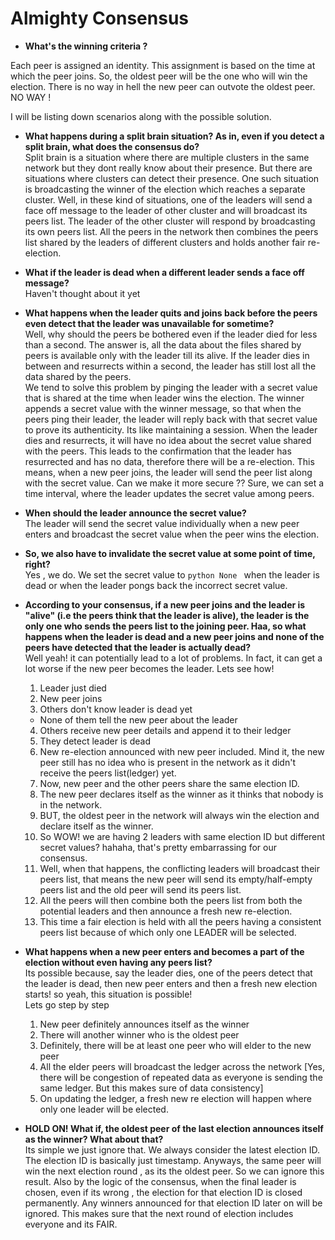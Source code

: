 # Almighty Consensus

* __What's the winning criteria ?__

Each peer is assigned an identity. This assignment is based on the time at which the peer joins. So, the oldest peer will be the one who will win the election. There is no way in hell the new peer can outvote the oldest peer. NO WAY !

I will be listing down scenarios along with the possible solution.

* __What happens during a split brain situation? As in, even if you detect a split brain, what does the consensus do?__  
Split brain is a situation where there are multiple clusters in the same network but they dont really know about their presence. But there are situations where clusters can detect their presence. One such situation is broadcasting the winner of the election which reaches a separate cluster. Well, in these kind of situations, one of the leaders will send a face off message to the leader of other cluster and will broadcast its peers list. The leader of the other cluster will respond by broadcasting its own peers list. All the peers in the network then combines the peers list shared by the leaders of different clusters and holds another fair re-election.

* __What if the leader is dead when a different leader sends a face off message?__  
Haven't thought about it yet 

* __What happens when the leader quits and joins back before the peers even detect that the leader was unavailable for sometime?__  
Well, why should the peers be bothered even if the leader died for less than a second. The answer is, all the data about the files shared by peers is available only with the leader till its alive. If the leader dies in between and resurrects within a second, the leader has still lost all the data shared by the peers.  
We tend to solve this problem by pinging the leader with a secret value that is shared at the time when leader wins the election. The winner appends a secret value with the winner message, so that when the peers ping their leader, the leader will reply back with that secret value to prove its authenticity. Its like maintaining a session. When the leader dies and resurrects, it will have no idea about the secret value shared with the peers. This leads to the confirmation
that the leader has resurrected and has no data, therefore there will be a re-election.  This means, when a new peer joins, the leader will send the peer list along with the secret value.  Can we make it more secure ?? Sure, we can set a time interval, where the leader updates the secret value among peers.

* __When should the leader announce the secret value?__  
The leader will send the secret value individually when a new peer enters and broadcast the secret value when the peer wins the election.

* __So, we also have to invalidate the secret value at some point of time, right?__  
Yes , we do. We set the secret value to ```python None ``` when the leader is dead or when the leader pongs back the incorrect secret value.

* __According to your consensus, if a new peer joins and the leader is "alive" (i.e the peers think that the leader is alive), the leader is the only one who sends the peers list to the joining peer. Haa, so what happens when the leader is dead and a new peer joins and none of the peers have detected that the leader is actually dead?__  
Well yeah! it can potentially lead to a lot of problems. In fact, it can get a lot worse if the new peer becomes the leader. Lets see how!  
  1. Leader just died  
  2. New peer joins  
  3. Others don't know leader is dead yet  
    * None of them tell the new peer about the leader  
  4. Others receive new peer details and append it to their ledger  
  5. They detect leader is dead  
  6. New re-election announced with new peer included. Mind it, the new peer still has no idea who is present in the network as it didn't receive the peers list(ledger) yet.  
  7. Now, new peer and the other peers share the same election ID.  
  8. The new peer declares itself as the winner as it thinks that nobody is in the network.  
  9. BUT, the oldest peer in the network will always win the election and declare itself as the winner.  
  10. So WOW! we are having 2 leaders with same election ID but different secret values? hahaha, that's pretty embarrassing for our consensus.  
  11. Well, when that happens, the conflicting leaders will broadcast their peers list, that means the new peer will send its empty/half-empty peers list and the old peer will send its peers list.  
  12. All the peers will then combine both the peers list from both the potential leaders and then announce a fresh new re-election.  
  13. This time a fair election is held with all the peers having a consistent peers list because of which only one LEADER will be selected.  

* __What happens when a new peer enters and becomes a part of the election without even having any peers list?__  
Its possible because, say the leader dies, one of the peers detect that the leader is dead, then new peer enters and then a fresh new election starts! so yeah, this situation is possible!  
Lets go step by step  
  1. New peer definitely announces itself as the winner 
  2. There will another winner who is the oldest peer
  3. Definitely, there will be at least one peer who will elder to the new peer
  4. All the elder peers will broadcast the ledger across the network [Yes, there will be congestion of repeated data as everyone is sending the same ledger. But this makes sure of data consistency]
  5. On updating the ledger, a fresh new re election will happen where only one leader will be elected.
  
* __HOLD ON! What if, the oldest peer of the last election announces itself as the winner? What about that?__  
Its simple we just ignore that. We always consider the latest election ID. The election ID is basically just timestamp. Anyways, the same peer will win the next election round , as its the oldest peer. So we can ignore this result. Also by the logic of the consensus, when the final leader is chosen, even if its wrong , the election for that election ID is closed permanently. Any winners announced for that election ID later on will be ignored. 
This makes sure that the next round of election includes everyone and its FAIR. 
